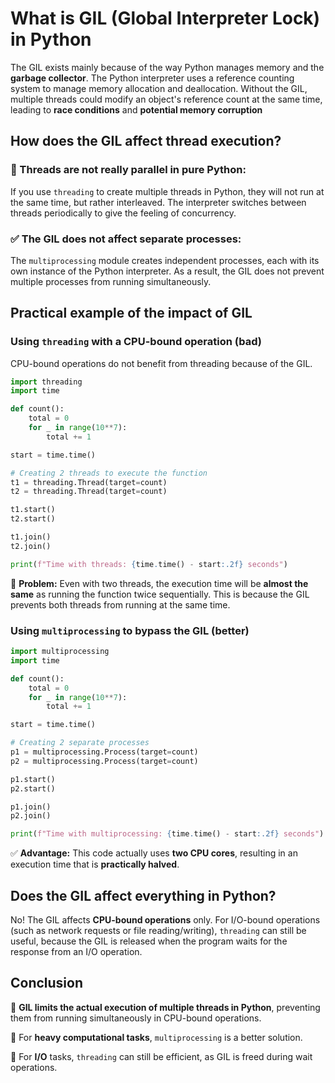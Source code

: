# What is GIL (Global Interpreter Lock) in Python

The GIL exists mainly because of the way Python manages memory and the **garbage collector**. The Python interpreter uses a reference counting system to manage memory allocation and deallocation. Without the GIL, multiple threads could modify an object's reference count at the same time, leading to **race conditions** and **potential memory corruption**

## How does the GIL affect thread execution?

### 🔴 Threads are not really parallel in pure Python:

If you use `threading` to create multiple threads in Python, they will not run at the same time, but rather interleaved. The interpreter switches between threads periodically to give the feeling of concurrency.

### ✅ The GIL does not affect separate processes:

The `multiprocessing` module creates independent processes, each with its own instance of the Python interpreter. As a result, the GIL does not prevent multiple processes from running simultaneously.

## Practical example of the impact of GIL

### Using `threading` with a CPU-bound operation (bad)

CPU-bound operations do not benefit from threading because of the GIL.

```python
import threading
import time

def count():
    total = 0
    for _ in range(10**7):
        total += 1

start = time.time()

# Creating 2 threads to execute the function
t1 = threading.Thread(target=count)
t2 = threading.Thread(target=count)

t1.start()
t2.start()

t1.join()
t2.join()

print(f"Time with threads: {time.time() - start:.2f} seconds")
```

🔴 **Problem:** Even with two threads, the execution time will be **almost the same** as running the function twice sequentially. This is because the GIL prevents both threads from running at the same time.

### Using `multiprocessing` to bypass the GIL (better)

```python
import multiprocessing
import time

def count():
    total = 0
    for _ in range(10**7):
        total += 1

start = time.time()

# Creating 2 separate processes
p1 = multiprocessing.Process(target=count)
p2 = multiprocessing.Process(target=count)

p1.start()
p2.start()

p1.join()
p2.join()

print(f"Time with multiprocessing: {time.time() - start:.2f} seconds")
```

✅ **Advantage:** This code actually uses **two CPU cores**, resulting in an execution time that is **practically halved**.

## Does the GIL affect everything in Python?

No! The GIL affects **CPU-bound operations** only.
For I/O-bound operations (such as network requests or file reading/writing), `threading` can still be useful, because the GIL is released when the program waits for the response from an I/O operation.

## Conclusion

📌 **GIL limits the actual execution of multiple threads in Python**, preventing them from running simultaneously in CPU-bound operations.

📌 For **heavy computational tasks**, `multiprocessing` is a better solution.

📌 For **I/O** tasks, `threading` can still be efficient, as GIL is freed during wait operations.
